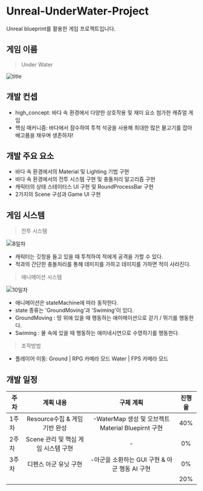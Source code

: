 # Unreal-UnderWater-Project
 Unreal blueprint를 활용한 게임 프로젝트입니다.

  ## 게임 이름 
 > Under Water

![title](https://github.com/UihwanLee/Unreal-UnderWater-Project/assets/36596037/6c41e4af-b277-4a8d-9aa7-e9c0c420f614)


## 개발 컨셉

 * high_concept: 바다 속 환경에서 다양한 상호작용 및 재미 요소 첨가한 캐쥬얼 게임
 * 핵심 매커니즘: 바다에서 잠수하여 투척 석궁을 사용해 최대한 많은 물고기를 잡아 배고픔을 채우며 생존하자!

  
## 개발 주요 요소 

- 바다 속 환경에서의 Material 및 Lighting 기법 구현
- 바다 속 환경에서의 전투 시스템 구현 및 충돌처리 알고리즘 구현
- 캐릭터의 상태 스테이터스 UI 구현 및 RoundProcessBar 구현
- 2가지의 Scene 구성과 Game UI 구현

## 게임 시스템

> 전투 시스템

![8일차](https://github.com/UihwanLee/Unreal-UnderWater-Project/assets/36596037/3df62fa6-92c7-456c-90cf-57b443cf8639)
- 캐릭터는 깃창을 들고 있을 때 투척하여 적에게 공격을 가할 수 있다.
- 적과의 간단한 충돌처리를 통해 데미지를 가하고 데미지를 가하면 적이 사라진다.

> 애니메이션 시스템

![10일차](https://github.com/UihwanLee/Unreal-UnderWater-Project/assets/36596037/40763dd6-f6f6-4f91-a54b-c450bb8d17e9)
 - 애니메이션은 stateMachine에 따라 동작한다.
 - state 종류는 'GroundMoving'과 'Swiming'이 있다.
 - GroundMoving : 땅 위에 있을 때 행동하는 애미메이션으로 걷기 / 뛰기를 행동한다.
 - Swiming      : 물 속에 있을 때 행동하는 애미네시연으로 수영하기를 행동한다.

> 조작방법
- 플레이어 이동: Ground | RPG 카메라 모드
                Water  | FPS 카메라 모드


## 개발 일정

|주차|계획 내용|구체 계획|진행율|
|----|:----:|:----------:|:----:|
|1주차|Resource수집 & 게임 기반 완성|-WaterMap 생성 및 오브젝트 Material Bluepirnt 구현 |40%|
|2주차|Scene 관리 및 핵심 게임 시스템 구현|-|0%|
|3주차|디펜스 아군 유닛 구현|-아군을 소환하는 GUI 구현 & 아군 행동 AI 구현|0%|
||||20%|


